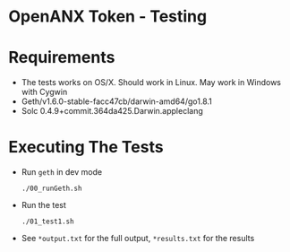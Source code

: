 # OpenANX Token - Testing

# Requirements

* The tests works on OS/X. Should work in Linux. May work in Windows with Cygwin
* Geth/v1.6.0-stable-facc47cb/darwin-amd64/go1.8.1
* Solc 0.4.9+commit.364da425.Darwin.appleclang

# Executing The Tests

* Run `geth` in dev mode

      ./00_runGeth.sh

* Run the test

      ./01_test1.sh

* See `*output.txt` for the full output, `*results.txt` for the results